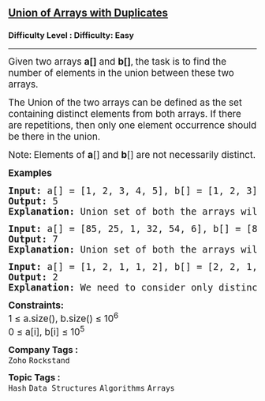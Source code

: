 <h2><a href="https://www.geeksforgeeks.org/problems/union-of-two-arrays3538/1?">Union of Arrays with Duplicates</a></h2><h3>Difficulty Level : Difficulty: Easy</h3><hr><div class="problems_problem_content__Xm_eO"><p><span style="font-size: 14pt;">Given two arrays&nbsp;<strong>a[]</strong> and&nbsp;<strong>b[]</strong>,<strong>&nbsp;</strong>the&nbsp;task is to find the number of elements in the union between these two arrays.</span></p>
<p><span style="font-size: 14pt;">The Union of the two arrays can be defined as the set containing distinct elements from both arrays. If there are repetitions, then only one element occurrence should be there in the union.</span></p>
<p><span style="font-size: 14pt;">Note:<strong>&nbsp;</strong>Elements of <strong>a</strong>[] and <strong>b</strong>[] are not necessarily distinct.</span></p>
<p><span style="font-size: 14pt;"><strong>Examples</strong></span></p>
<pre><span style="font-size: 14pt;"><strong>Input:</strong> a[] = [1, 2, 3, 4, 5], b[] = [1, 2, 3]
<strong>Output: </strong>5<strong>
Explanation: </strong>Union set of both the arrays will be 1, 2, 3, 4 and 5. So count is 5.
</span></pre>
<pre><span style="font-size: 14pt;"><strong>Input: </strong>a[] =<strong> </strong>[85, 25, 1, 32, 54, 6], b[] = [85, 2] <br><strong>Output: </strong>7<strong>
Explanation: </strong>Union set of both the arrays will be 85, 25, 1, 32, 54, 6, and 2. So count is 7.</span></pre>
<pre><span style="font-size: 14pt;"><strong>Input: </strong>a[] =<strong> </strong>[1, 2, 1, 1, 2], b[] = [2, 2, 1, 2, 1] <br><strong>Output: </strong>2<strong>
Explanation: </strong>We need to consider only distinct. So count of elements in union set will be 2.</span></pre>
<p><span style="font-size: 14pt;"><strong>Constraints:</strong></span><br><span style="font-size: 14pt;">1 ≤ a.size(), b.size() ≤ 10<sup>6<br></sup>0 ≤ a[i], b[i] ≤&nbsp;10<sup>5</sup></span></p></div><p><span style=font-size:18px><strong>Company Tags : </strong><br><code>Zoho</code>&nbsp;<code>Rockstand</code>&nbsp;<br><p><span style=font-size:18px><strong>Topic Tags : </strong><br><code>Hash</code>&nbsp;<code>Data Structures</code>&nbsp;<code>Algorithms</code>&nbsp;<code>Arrays</code>&nbsp;